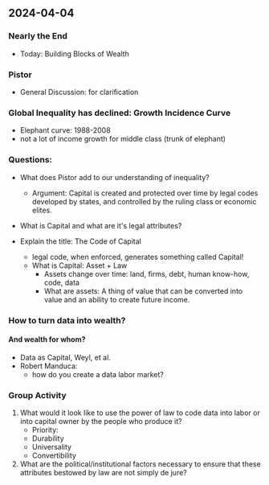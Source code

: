 ## 2024-04-04

### Nearly the End
- Today: Building Blocks of Wealth

### Pistor
- General Discussion: for clarification

### Global Inequality has declined: Growth Incidence Curve
- Elephant curve: 1988-2008
- not a lot of income growth for middle class (trunk of elephant)

### Questions:
- What does Pistor add to our understanding of inequality?
    - Argument: Capital is created and protected over time by legal codes developed by states, and controlled by the ruling class or economic elites.

- What is Capital and what are it's legal attributes?
- Explain the title: The Code of Capital
    - legal code, when enforced, generates something called Capital!
    - What is Capital: Asset + Law
        - Assets change over time: land, firms, debt, human know-how, code, data
        - What are assets: A thing of value that can be converted into value and an ability to create future income.

### How to turn data into wealth?
#### And wealth for whom?
- Data as Capital, Weyl, et al.
- Robert Manduca:
    - how do you create a data labor market?

### Group Activity
1. What would it look like to use the power of law to code data into labor or into capital owner by the people who produce it?
    - Priority: 
    - Durability
    - Universality
    - Convertibility
2. What are the political/institutional factors necessary to ensure that these attributes bestowed by law are not simply de jure?

